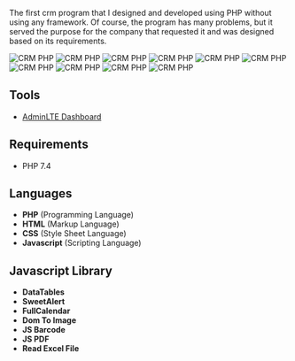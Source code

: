 The first crm program that I designed and developed using PHP without using any framework.
Of course, the program has many problems, but it served the purpose for the company that requested it and was designed based on its requirements.

![CRM PHP](https://laravelspa.site/img/portfolio/crm-php/login.jpeg "CRM PHP")
![CRM PHP](https://laravelspa.site/img/portfolio/crm-php/admins.jpeg "CRM PHP")
![CRM PHP](https://laravelspa.site/img/portfolio/crm-php/dashboard.jpeg "CRM PHP")
![CRM PHP](https://laravelspa.site/img/portfolio/crm-php/campaigns.jpeg "CRM PHP")
![CRM PHP](https://laravelspa.site/img/portfolio/crm-php/campaigns.jpeg "CRM PHP")
![CRM PHP](https://laravelspa.site/img/portfolio/crm-php/products.jpeg "CRM PHP")
![CRM PHP](https://laravelspa.site/img/portfolio/crm-php/new_product.jpeg "CRM PHP")
![CRM PHP](https://laravelspa.site/img/portfolio/crm-php/approved_leads.jpeg "CRM PHP")
![CRM PHP](https://laravelspa.site/img/portfolio/crm-php/canceld_leads.jpeg "CRM PHP")
![CRM PHP](https://laravelspa.site/img/portfolio/crm-php/pending_leads.jpeg "CRM PHP")

## Tools
- [AdminLTE Dashboard](https://adminlte.io/)

## Requirements
- PHP 7.4

## Languages
- **PHP** (Programming Language)
- **HTML** (Markup Language)
- **CSS** (Style Sheet Language)
- **Javascript** (Scripting Language)

## Javascript Library
- **DataTables**
- **SweetAlert**
- **FullCalendar**
- **Dom To Image**
- **JS Barcode**
- **JS PDF**
- **Read Excel File**